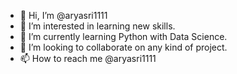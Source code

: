 - 👋 Hi, I’m @aryasri1111
- 👀 I’m interested in learning new skills.
- 🌱 I’m currently learning Python with Data Science.
- 💞️ I’m looking to collaborate on any kind of project. 
- 📫 How to reach me @aryasri1111

<!---
aryasri1111/aryasri1111 is a ✨ special ✨ repository because its `README.md` (this file) appears on your GitHub profile.
You can click the Preview link to take a look at your changes.
--->
